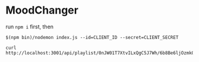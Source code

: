 # MoodChanger
run ```npm i``` first, then 
```
$(npm bin)/nodemon index.js --id=CLIENT_ID --secret=CLIENT_SECRET
```
```
curl http://localhost:3001/api/playlist/0nJW01T7XtvILxQgC5J7Wh/6b8Be6ljOzmkOmFslEb23P
```